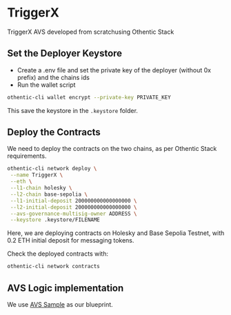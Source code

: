 # TriggerX
TriggerX AVS developed from scratchusing Othentic Stack

## Set the Deployer Keystore

- Create a .env file and set the private key of the deployer (without 0x prefix) and the chains ids
- Run the wallet script

```bash
othentic-cli wallet encrypt --private-key PRIVATE_KEY
```

This save the keystore in the `.keystore` folder.

## Deploy the Contracts
We need to deploy the contracts on the two chains, as per Othentic Stack requirements.

```bash
othentic-cli network deploy \
 --name TriggerX \
 --eth \
 --l1-chain holesky \
 --l2-chain base-sepolia \
 --l1-initial-deposit 200000000000000000 \
 --l2-initial-deposit 200000000000000000 \
 --avs-governance-multisig-owner ADDRESS \
 --keystore .keystore/FILENAME
```

Here, we are deploying contracts on Holesky and Base Sepolia Testnet, with 0.2 ETH initial deposit for messaging tokens.


Check the deployed contracts with:

```bash
othentic-cli network contracts
```

## AVS Logic implementation

We use [AVS Sample](https://github.com/Othentic-Labs/simple-price-oracle-avs-example) as our blueprint.
